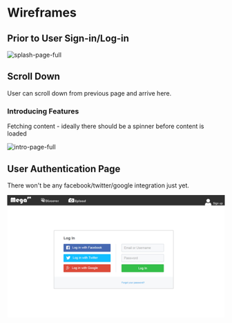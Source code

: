 # Wireframes

## Prior to User Sign-in/Log-in

![splash-page-full]

[splash-page-full]: ./wireframes/before-sign-in/splash-page-full.png

## Scroll Down
User can scroll down from previous page and arrive here.

### Introducing Features
Fetching content - ideally there should be a spinner before content is loaded

![intro-page-full]

[intro-page-full]: ./wireframes/before-sign-in/intro-page-full.png

## User Authentication Page
There won't be any facebook/twitter/google integration just yet.

![user-authen-page-full]

[user-authen-page-full]: ./wireframes/before-sign-in/user-authen-page-full.png
